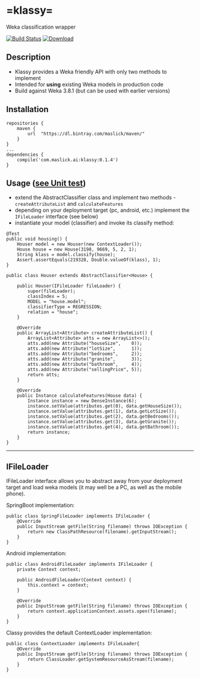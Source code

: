 # =klassy=
Weka classification wrapper

[![Build Status](https://travis-ci.org/maslick/klassy.svg?branch=master)](https://travis-ci.org/maslick/klassy)
[ ![Download](https://api.bintray.com/packages/maslick/maven/klassy/images/download.svg?version=0.1) ](https://bintray.com/maslick/maven/klassy/0.1/link)


## Description
 * Klassy provides a Weka friendly API with only two methods to implement
 * Intended for **using** existing Weka models in production code
 * Build against Weka 3.8.1 (but can be used with earlier versions)

## Installation
```
repositories {
    maven {
        url  "https://dl.bintray.com/maslick/maven/"
    }
}
...
dependencies {    
    compile('com.maslick.ai:klassy:0.1.4')
}
```

## Usage ([see Unit test](https://github.com/maslick/klassy/tree/master/src/test/java/com/maslick/ai/klassy))
* extend the AbstractClassifier class and implement two methods - ``createAttributeList`` and ``calculateFeatures``
* depending on your deployment target (pc, android, etc.) implement the ``IFileLoader`` interface (see below)
* instantiate your model (classifier) and invoke its classify method:

```
@Test
public void housing() {
    Houser model = new Houser(new ContextLoader());
    House house = new House(3198, 9669, 5, 2, 1);
    String klass = model.classify(house);
    Assert.assertEquals(219328, Double.valueOf(klass), 1);
}
```

```
public class Houser extends AbstractClassifier<House> {

    public Houser(IFileLoader fileLoader) {
        super(fileLoader);
        classIndex = 5;
        MODEL = "house.model";
        classifierType = REGRESSION;
        relation = "house";
    }

    @Override
    public ArrayList<Attribute> createAttributeList() {
        ArrayList<Attribute> atts = new ArrayList<>();
        atts.add(new Attribute("houseSize",    0));
        atts.add(new Attribute("lotSize",      1));
        atts.add(new Attribute("bedrooms",     2));
        atts.add(new Attribute("granite",      3));
        atts.add(new Attribute("bathroom",     4));
        atts.add(new Attribute("sellingPrice", 5));
        return atts;
    }

    @Override
    public Instance calculateFeatures(House data) {
        Instance instance = new DenseInstance(6);
        instance.setValue(attributes.get(0), data.getHouseSize());
        instance.setValue(attributes.get(1), data.getLotSize());
        instance.setValue(attributes.get(2), data.getBedrooms());
        instance.setValue(attributes.get(3), data.getGranite());
        instance.setValue(attributes.get(4), data.getBathroom());
        return instance;
    }
}
```

--------
## IFileLoader
IFileLoader interface allows you to abstract away from your deployment target and load weka models (it may well be a PC, as well as the mobile phone).

SpringBoot implementation:
```
public class SpringFileLoader implements IFileLoader {
    @Override
    public InputStream getFile(String filename) throws IOException {
        return new ClassPathResource(filename).getInputStream();
    }
}
```

Android implementation:
```
public class AndroidFileLoader implements IFileLoader {
    private Context context;
    
    public AndroidFileLoader(Context context) {
        this.context = context;
    }

    @Override
    public InputStream getFile(String filename) throws IOException {
        return context.applicationContext.assets.open(filename);
    }
}
```

Classy provides the default ContextLoader implementation:
```
public class ContextLoader implements IFileLoader{
    @Override
    public InputStream getFile(String filename) throws IOException {
        return ClassLoader.getSystemResourceAsStream(filename);
    }
}
```
